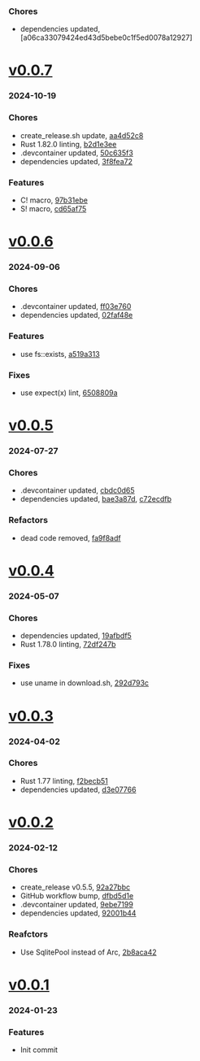 ### Chores
+ dependencies updated, [a06ca33079424ed43d5bebe0c1f5ed0078a12927]

# <a href='https://github.com/mrjackwills/sysup/releases/tag/v0.0.7'>v0.0.7</a>
### 2024-10-19

### Chores
+ create_release.sh update, [aa4d52c8](https://github.com/mrjackwills/sysup/commit/aa4d52c887fd6fd63da8deec0f969b0e5e863b5b)
+ Rust 1.82.0 linting, [b2d1e3ee](https://github.com/mrjackwills/sysup/commit/b2d1e3ee542f808a5bda18cdd3be246f97c64153)
+ .devcontainer updated, [50c635f3](https://github.com/mrjackwills/sysup/commit/50c635f3828acdbbace9879fab166eaf4dc0e52d)
+ dependencies updated, [3f8fea72](https://github.com/mrjackwills/sysup/commit/3f8fea72b39400139d5032017d2530470ef7e48f)

### Features
+ C! macro, [97b31ebe](https://github.com/mrjackwills/sysup/commit/97b31ebe6969165f4c978713e27a9f6f02797df5)
+ S! macro, [cd65af75](https://github.com/mrjackwills/sysup/commit/cd65af75dd8b2fd4dd379d672d6e8010b2ef97bc)

# <a href='https://github.com/mrjackwills/sysup/releases/tag/v0.0.6'>v0.0.6</a>
### 2024-09-06

### Chores
+ .devcontainer updated, [ff03e760](https://github.com/mrjackwills/sysup/commit/ff03e760a3029ff3c35ff7b5aaea9491f94c3c3d)
+ dependencies updated, [02faf48e](https://github.com/mrjackwills/sysup/commit/02faf48e2bcb8e16b67d1b4a42904e2d711eff2e)

### Features
+ use fs::exists, [a519a313](https://github.com/mrjackwills/sysup/commit/a519a3130413231c0b6a9582997996073a1b7cb2)

### Fixes
+ use expect(x) lint, [6508809a](https://github.com/mrjackwills/sysup/commit/6508809a340215963c08b0282f64102222697df9)

# <a href='https://github.com/mrjackwills/sysup/releases/tag/v0.0.5'>v0.0.5</a>
### 2024-07-27

### Chores
+ .devcontainer updated, [cbdc0d65](https://github.com/mrjackwills/sysup/commit/cbdc0d657ce9fff44983cd5966e6b0465a624f47)
+ dependencies updated, [bae3a87d](https://github.com/mrjackwills/sysup/commit/bae3a87da2c6d2d79e3b6ba0873dd4c99969503a), [c72ecdfb](https://github.com/mrjackwills/sysup/commit/c72ecdfb638d7b8f6b6fb98ccfbc92b46561bc3a)

### Refactors
+ dead code removed, [fa9f8adf](https://github.com/mrjackwills/sysup/commit/fa9f8adf3b198e973c5fb7f42e1c9e04186d5fae)

# <a href='https://github.com/mrjackwills/sysup/releases/tag/v0.0.4'>v0.0.4</a>
### 2024-05-07

### Chores
+ dependencies updated, [19afbdf5](https://github.com/mrjackwills/sysup/commit/19afbdf53c6270e39238186bb5282b15c50083ee)
+ Rust 1.78.0 linting, [72df247b](https://github.com/mrjackwills/sysup/commit/72df247b63e0e6705c91ec76032d697bd258ca72)

### Fixes
+ use uname in download.sh, [292d793c](https://github.com/mrjackwills/sysup/commit/292d793cc4fbcdc0dd4ef863581ca87bcfeff319)

# <a href='https://github.com/mrjackwills/sysup/releases/tag/v0.0.3'>v0.0.3</a>
### 2024-04-02

### Chores
+ Rust 1.77 linting, [f2becb51](https://github.com/mrjackwills/sysup/commit/f2becb51a01bb5f73cc4661c565a275d76a16193)
+ dependencies updated, [d3e07766](https://github.com/mrjackwills/sysup/commit/d3e07766363f9d86eff036fdfc084d28e81c8646)

# <a href='https://github.com/mrjackwills/sysup/releases/tag/v0.0.2'>v0.0.2</a>
### 2024-02-12

### Chores
+ create_release v0.5.5, [92a27bbc](https://github.com/mrjackwills/sysup/commit/92a27bbcf43ca0a61f551c45862a996a2955b80f)
+ GitHub workflow bump, [dfbd5d1e](https://github.com/mrjackwills/sysup/commit/dfbd5d1e255da1a4bd519f752cbdcc17341085a9)
+ .devcontainer updated, [9ebe7199](https://github.com/mrjackwills/sysup/commit/9ebe719954dfc491d5c56824a31fe0d01a1f2083)
+ dependencies updated, [92001b44](https://github.com/mrjackwills/sysup/commit/92001b448d90a49aad926ed2e2ae100b371b840c)

### Reafctors
+ Use SqlitePool instead of Arc<SqlitePool>, [2b8aca42](https://github.com/mrjackwills/sysup/commit/2b8aca424762246ad4ce6c8d48b5ec1b16ff7ada)

# <a href='https://github.com/mrjackwills/sysup/releases/tag/v0.0.1'>v0.0.1</a>
### 2024-01-23

### Features
+ Init commit
